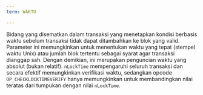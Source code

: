 ```yaml
---
term: WAKTU

---
```

Bidang yang disematkan dalam transaksi yang menetapkan kondisi berbasis waktu sebelum transaksi tidak dapat ditambahkan ke blok yang valid. Parameter ini memungkinkan untuk menentukan waktu yang tepat (stempel waktu Unix) atau jumlah blok tertentu sebagai syarat agar transaksi dianggap sah. Dengan demikian, ini merupakan penguncian waktu yang absolut (bukan relatif). `nLockTime` mempengaruhi seluruh transaksi dan secara efektif memungkinkan verifikasi waktu, sedangkan opcode `OP_CHECKLOCKTIMEVERIFY` hanya memungkinkan untuk membandingkan nilai teratas dari tumpukan dengan nilai `nLockTime`.